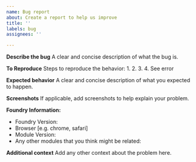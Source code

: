 ```yaml
---
name: Bug report
about: Create a report to help us improve
title: ''
labels: bug
assignees: ''

---
```


**Describe the bug**
A clear and concise description of what the bug is.

**To Reproduce**
Steps to reproduce the behavior:
1.
2.
3.
4. See error

**Expected behavior**
A clear and concise description of what you expected to happen.

**Screenshots**
If applicable, add screenshots to help explain your problem.

**Foundry Information:**

- Foundry Version:
- Browser [e.g. chrome, safari]
- Module Version:
- Any other modules that you think might be related:

**Additional context**
Add any other context about the problem here.
